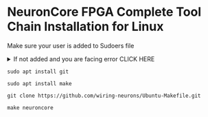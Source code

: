 # NeuronCore FPGA Complete Tool Chain Installation for Linux

Make sure your user is added to Sudoers file

<details>
<summary> If not added and you are facing error CLICK HERE </summary>
<br>

 Execute the following commands in order

 1.
 ```
 su -
 ```

 2.
 Replace username with the actual username

 ```
 sudo usermod -aG sudo username
 ```

 Now reboot your system

</details>


```
sudo apt install git
```

```
sudo apt install make
```

```
git clone https://github.com/wiring-neurons/Ubuntu-Makefile.git
```

```
make neuroncore
```

